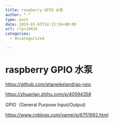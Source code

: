 ```yaml
---
title: raspberry GPIO 水泵
author: "-"
type: post
date: 2019-07-03T14:13:58+00:00
url: /?p=14624
categories:
  - Uncategorized

---
```

# raspberry GPIO 水泵
https://github.com/stianeikeland/go-rpio
  
https://zhuanlan.zhihu.com/p/40594358

GPIO（General Purpose Input/Output) 
  
https://www.cnblogs.com/vamei/p/6751992.html